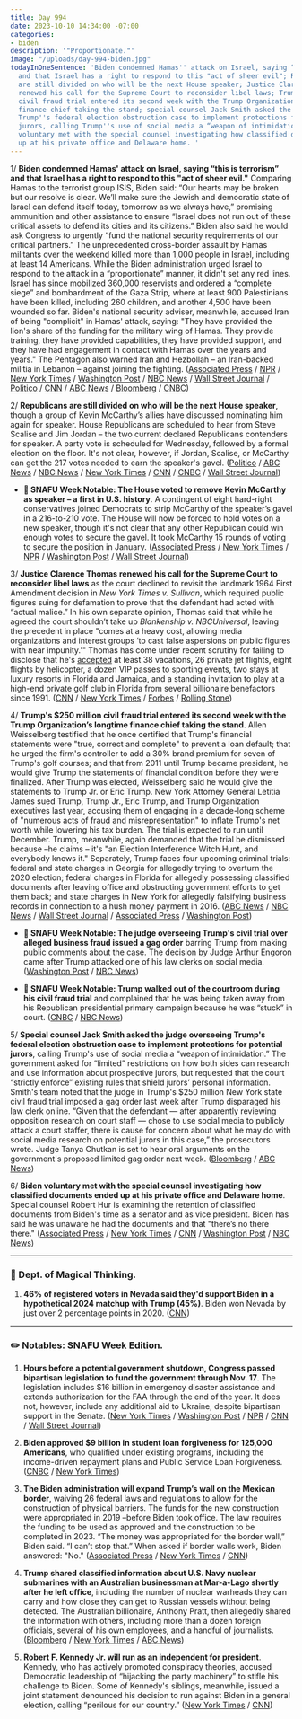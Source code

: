 ```yaml
---
title: Day 994
date: 2023-10-10 14:34:00 -07:00
categories:
- biden
description: '"Proportionate."'
image: "/uploads/day-994-biden.jpg"
todayInOneSentence: 'Biden condemned Hamas'' attack on Israel, saying “this is terrorism”
  and that Israel has a right to respond to this "act of sheer evil"; Republicans
  are still divided on who will be the next House speaker; Justice Clarence Thomas
  renewed his call for the Supreme Court to reconsider libel laws; Trump''s $250 million
  civil fraud trial entered its second week with the Trump Organization’s longtime
  finance chief taking the stand; special counsel Jack Smith asked the judge overseeing
  Trump''s federal election obstruction case to implement protections for potential
  jurors, calling Trump''s use of social media a “weapon of intimidation”; and Biden
  voluntary met with the special counsel investigating how classified documents ended
  up at his private office and Delaware home. '
---
```


1/ **Biden condemned Hamas' attack on Israel, saying “this is terrorism” and that Israel has a right to respond to this "act of sheer evil."** Comparing Hamas to the terrorist group ISIS, Biden said: “Our hearts may be broken but our resolve is clear. We’ll make sure the Jewish and democratic state of Israel can defend itself today, tomorrow as we always have,” promising ammunition and other assistance to ensure “Israel does not run out of these critical assets to defend its cities and its citizens.” Biden also said he would ask Congress to urgently “fund the national security requirements of our critical partners.” The unprecedented cross-border assault by Hamas militants over the weekend killed more than 1,000 people in Israel, including at least 14 Americans. While the Biden administration urged Israel to respond to the attack in a “proportionate” manner, it didn't set any red lines. Israel has since mobilized 360,000 reservists and ordered a “complete siege” and bombardment of the Gaza Strip, where at least 900 Palestinians have been killed, including 260 children, and another 4,500 have been wounded so far. Biden's national security adviser, meanwhile, accused Iran of being "complicit" in Hamas' attack, saying: "They have provided the lion's share of the funding for the military wing of Hamas. They provide training, they have provided capabilities, they have provided support, and they have had engagement in contact with Hamas over the years and years." The Pentagon also warned Iran and Hezbollah – an Iran-backed militia in Lebanon – against joining the fighting. ([Associated Press](https://apnews.com/article/biden-israel-hamas-war-ae0217d2317002ddca003017df85e04f) / [NPR](https://www.npr.org/2023/10/10/1204861972/biden-will-address-the-nation-on-the-israel-attack) / [New York Times](https://www.nytimes.com/live/2023/10/10/world/israel-hamas-war-gaza) / [Washington Post](https://www.washingtonpost.com/world/2023/10/10/israel-hamas-war-gaza-attack-updates/) / [NBC News](https://www.nbcnews.com/politics/white-house/biden-delivers-remarks-israel-hamas-war-white-house-rcna119647) / [Wall Street Journal](https://www.wsj.com/livecoverage/israel-hamas-war-gaza) / [Politico](https://www.politico.com/news/2023/10/10/us-israel-response-hamas-00120733) / [CNN](https://www.cnn.com/middleeast/live-news/israel-hamas-war-gaza-10-10-23/index.html) / [ABC News](https://abcnews.go.com/International/live-updates/israel-gaza-hamas/?id=103804516) / [Bloomberg](https://www.bloomberg.com/news/articles/2023-10-10/biden-says-us-surging-military-aid-to-israel-following-attack?srnd=premium&sref=MIBMEEoj) / [CNBC](https://www.cnbc.com/2023/10/10/israel-hamas-gaza-live-updates.html))

2/ **Republicans are still divided on who will be the next House speaker**, though a group of Kevin McCarthy’s allies have discussed nominating him again for speaker. House Republicans are scheduled to hear from Steve Scalise and Jim Jordan – the two current declared Republicans contenders for speaker. A party vote is scheduled for Wednesday, followed by a formal election on the floor. It's not clear, however, if Jordan, Scalise, or McCarthy can get the 217 votes needed to earn the speaker's gavel. ([Politico](https://www.politico.com/live-updates/2023/10/10/congress/mccarthy-speaker-vote-israel-math-00120720) / [ABC News](https://abcnews.go.com/Politics/republicans-divided-house-speaker-amid-mounting-pressure/story?id=103860118) / [NBC News](https://www.nbcnews.com/politics/congress/live-blog/house-speaker-vote-live-updates-rcna119454) / [New York Times](https://www.nytimes.com/2023/10/09/us/politics/mccarthy-speaker.html) / [CNN](https://www.cnn.com/2023/10/10/politics/house-speaker-fight-latest/index.html) / [CNBC](https://www.cnbc.com/2023/10/10/scalise-and-jordan-vie-to-replace-mccarthy-in-house-speaker-race.html) / [Wall Street Journal](https://www.wsj.com/politics/steve-scalise-jim-jordan-to-make-pitches-for-house-speaker-as-gop-worries-grow-25cae8e6))

* **📌 SNAFU Week Notable: The House voted to remove Kevin McCarthy as speaker – a first in U.S. history**. A contingent of eight hard-right conservatives joined Democrats to strip McCarthy of the speaker’s gavel in a 216-to-210 vote. The House will now be forced to hold votes on a new speaker, though it's not clear that any other Republican could win enough votes to secure the gavel. It took McCarthy 15 rounds of voting to secure the position in January. ([Associated Press](https://apnews.com/article/mccarthy-gaetz-speaker-motion-to-vacate-congress-327e294a39f8de079ef5e4abfb1fa555) / [New York Times](https://www.nytimes.com/live/2023/10/03/us/mccarthy-gaetz-speaker-news) / [NPR](https://www.npr.org/2023/10/03/1203310040/mccarthy-gaetz-speaker-news) / [Washington Post](https://www.washingtonpost.com/politics/2023/10/03/kevin-mccarthy-house-speaker-vote-2/) / [Wall Street Journal](https://www.wsj.com/livecoverage/house-speaker-vote-kevin-mccarthy-matt-gaetz))

3/ **Justice Clarence Thomas renewed his call for the Supreme Court to reconsider libel laws** as the court declined to revisit the landmark 1964 First Amendment decision in *New York Times v. Sullivan*, which required public figures suing for defamation to prove that the defendant had acted with “actual malice.” In his own separate opinion, Thomas said that while he agreed the court shouldn’t take up *Blankenship v. NBCUniversal*, leaving the precedent in place "comes at a heavy cost, allowing media organizations and interest groups ‘to cast false aspersions on public figures with near impunity.'" Thomas has come under recent scrutiny for failing to disclose that he's [accepted](https://whatthefuckjusthappenedtoday.com/2023/08/10/day-933/#1-supreme-court-justice-clarence-tho) at least 38 vacations, 26 private jet flights, eight flights by helicopter, a dozen VIP passes to sporting events, two stays at luxury resorts in Florida and Jamaica, and a standing invitation to play at a high-end private golf club in Florida from several billionaire benefactors since 1991. ([CNN](https://www.cnn.com/2023/10/10/politics/new-york-times-sullivan-libel-defamation-law-supreme-court-case/index.html) / [New York Times](https://www.nytimes.com/2023/10/10/us/clarence-thomas-libel-supreme-court.html) / [Forbes](https://www.forbes.com/sites/alisondurkee/2023/10/10/supreme-court-rejects-defamation-case-but-clarence-thomas-still-wants-to-make-it-harder-for-media-to-cast-false-aspersions/?sh=7bab57b11002) / [Rolling Stone](https://www.rollingstone.com/politics/politics-news/clarence-thomas-challenge-landmark-defamation-ruling-1234850483/))

4/ **Trump's $250 million civil fraud trial entered its second week with the Trump Organization’s longtime finance chief taking the stand**. Allen Weisselberg testified that he once certified that Trump's financial statements were "true, correct and complete" to prevent a loan default; that he urged the firm's controller to add a 30% brand premium for seven of Trump's golf courses; and  that from 2011 until Trump became president, he would give Trump the statements of financial condition before they were finalized. After Trump was elected, Weisselberg said he would give the statements to Trump Jr. or Eric Trump. New York Attorney General Letitia James sued Trump, Trump Jr., Eric Trump, and Trump Organization executives last year, accusing them of engaging in a decade-long scheme of "numerous acts of fraud and misrepresentation" to inflate Trump's net worth while lowering his tax burden. The trial is expected to run until December. Trump, meanwhile, again demanded that the trial be dismissed because –he claims – it's "an Election Interference Witch Hunt, and everybody knows it." Separately, Trump faces four upcoming criminal trials: federal and state charges in Georgia for allegedly trying to overturn the 2020 election; federal charges in Florida for allegedly possessing classified documents after leaving office and obstructing government efforts to get them back; and state charges in New York for allegedly falsifying business records in connection to a hush money payment in 2016. ([ABC News](https://abcnews.go.com/US/live-updates/trump-fraud-trial/?id=103642561) / [NBC News](https://www.nbcnews.com/politics/live-blog/trump-fraud-trial-live-updates-rcna119250) / [Wall Street Journal](https://www.wsj.com/us-news/former-trump-finance-chief-in-testimony-says-penthouse-assets-were-overvalued-7cedc1a0) / [Associated Press](https://apnews.com/article/donald-trump-letitia-james-fraud-new-york-71df7b5f1e4d3c89937efa77e2922914) / [Washington Post](https://www.washingtonpost.com/politics/2023/10/10/trump-fraud-trial-property-value-wealth/))

* **📌 SNAFU Week Notable: The judge overseeing Trump's civil trial over alleged business fraud issued a gag order** barring Trump from making public comments about the case. The decision by Judge Arthur Engoron came after Trump attacked one of his law clerks on social media. ([Washington Post](https://www.washingtonpost.com/politics/2023/10/03/trump-civil-fraud-trial-ny/) / [NBC News](https://www.nbcnews.com/politics/live-blog/trump-fraud-trial-live-updates-rcna118408))

* **📌 SNAFU Week Notable: Trump walked out of the courtroom during his civil fraud trial** and complained that he was being taken away from his Republican presidential primary campaign because he was “stuck” in court. ([CNBC](https://www.cnbc.com/2023/10/05/trump-ordered-to-give-info-on-ny-businesses-amid-possible-dissolution.html) / [NBC News](https://www.nbcnews.com/news/live-blog/rcna118694))

5/ **Special counsel Jack Smith asked the judge overseeing Trump's federal election obstruction case to implement protections for potential jurors**, calling Trump's use of social media a “weapon of intimidation.” The government asked for “limited” restrictions on how both sides can research and use information about prospective jurors, but requested that the court “strictly enforce” existing rules that shield jurors’ personal information. Smith's team noted that the judge in Trump's $250 million New York state civil fraud trial imposed a gag order last week after Trump disparaged his law clerk online. “Given that the defendant — after apparently reviewing opposition research on court staff — chose to use social media to publicly attack a court staffer, there is cause for concern about what he may do with social media research on potential jurors in this case,” the prosecutors wrote. Judge Tanya Chutkan is set to hear oral arguments on the government's proposed limited gag order next week. ([Bloomberg](https://www.bloomberg.com/news/articles/2023-10-10/trump-jurors-need-extra-protection-in-2020-case-prosecutors-say?srnd=premium&sref=MIBMEEoj) / [ABC News](https://abcnews.go.com/US/citing-trumps-social-posts-special-counsel-asks-judge/story?id=103865312))

6/ **Biden voluntary met with the special counsel investigating how classified documents ended up at his private office and Delaware home**. Special counsel Robert Hur is examining the retention of classified documents from Biden's time as a senator and as vice president. Biden has said he was unaware he had the documents and that "there’s no there there." ([Associated Press](https://apnews.com/article/biden-special-counsel-classified-documents-025f25d04a5c0e45d758fbaaa2f231b8) / [New York Times](https://www.nytimes.com/2023/10/09/us/special-counsel-biden-interview.html) / [CNN](https://www.cnn.com/2023/10/09/politics/joe-biden-special-counsel-hur-interview-documents-probe) / [Washington Post](https://www.washingtonpost.com/national-security/2023/10/09/biden-classified-documents-interview/) / [NBC News](https://www.nbcnews.com/politics/joe-biden/biden-interviewed-special-counsel-classified-documents-investigation-rcna119618))

---

### 🔮 Dept. of Magical Thinking.

1. **46% of registered voters in Nevada said they'd support Biden in a hypothetical 2024 matchup with Trump (45%)**. Biden won Nevada by just over 2 percentage points in 2020. ([CNN](https://www.cnn.com/2023/10/10/politics/cnn-poll-nevada/index.html))

---

### ✏️ Notables: SNAFU Week Edition.

1. **Hours before a potential government shutdown, Congress passed bipartisan legislation to fund the government through Nov. 17**. The legislation includes $16 billion in emergency disaster assistance and extends authorization for the FAA through the end of the year. It does not, however, include any additional aid to Ukraine, despite bipartisan support in the Senate. ([New York Times](https://www.nytimes.com/live/2023/09/30/us/government-shutdown-news) / [Washington Post](https://www.washingtonpost.com/politics/2023/09/30/government-shutdown-updates/) / [NPR](https://www.npr.org/2023/09/30/1202839419/house-and-senate-race-to-find-agreement-ahead-shutdown-deadline) / [CNN](https://www.cnn.com/webview/politics/live-news/government-shutdown-deadline-09-30-23/index.html) / [Wall Street Journal](https://www.wsj.com/politics/policy/federal-government-shutdown-deadline-d714a1ef))

2. **Biden approved $9 billion in student loan forgiveness for 125,000 Americans**, who qualified under existing programs, including the income-driven repayment plans and Public Service Loan Forgiveness. ([CNBC](https://www.cnbc.com/2023/10/04/biden-cancels-9-billion-in-student-debt-for-125000-borrowers-.html) / [New York Times](https://www.nytimes.com/2023/10/04/us/politics/biden-student-loans.html))

3. **The Biden administration will expand Trump’s wall on the Mexican border**, waiving 26 federal laws and regulations to allow for the construction of physical barriers. The funds for the new construction were appropriated in 2019 –before Biden took office. The law requires the funding to be used as approved and the construction to be completed in 2023. “The money was appropriated for the border wall,” Biden said. “I can’t stop that.” When asked if border walls work, Biden answered: "No." ([Associated Press](https://apnews.com/article/biden-us-mexico-border-wall-immigration-texas-f99fd10257292a898618236df3613979) / [New York Times](https://www.nytimes.com/2023/10/05/us/biden-border-wall-waiver.html) / [CNN](https://www.cnn.com/2023/10/05/politics/biden-administration-border-wall/index.html))

4. **Trump shared classified information about U.S. Navy nuclear submarines with an Australian businessman at Mar-a-Lago shortly after he left office**, including the number of nuclear warheads they can carry and how close they can get to Russian vessels without being detected. The Australian billionaire, Anthony Pratt, then allegedly shared the information with others, including more than a dozen foreign officials, several of his own employees, and a handful of journalists. ([Bloomberg](https://www.bloomberg.com/news/articles/2023-10-06/key-us-nuclear-secrets-at-heart-of-latest-trump-leak-allegations?sref=MIBMEEoj) / [New York Times](https://www.nytimes.com/2023/10/05/us/politics/trump-nuclear-submarine-classified-documents.html) / [ABC News](https://abcnews.go.com/US/after-white-house-trump-allegedly-discussed-potentially-sensitive/story?id=103760456))

5. **Robert F. Kennedy Jr. will run as an independent for president**. Kennedy, who has actively promoted conspiracy theories, accused Democratic leadership of “hijacking the party machinery” to stifle his challenge to Biden. Some of Kennedy's siblings, meanwhile, issued a joint statement denounced his decision to run against Biden in a general election, calling “perilous for our country.” ([New York Times](https://www.nytimes.com/2023/10/09/us/politics/robert-f-kennedy-jr-independent.html?smid=nytcore-ios-share&referringSource=articleShare) / [CNN](https://www.cnn.com/2023/10/09/politics/kennedy-independent-campaign))
